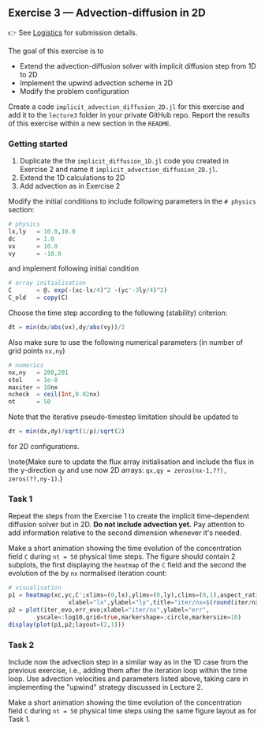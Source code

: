 <!--This file was generated, do not modify it.-->
## Exercise 3 — **Advection-diffusion in 2D**

👉 See [Logistics](/logistics/#submission) for submission details.

The goal of this exercise is to
- Extend the advection-diffusion solver with implicit diffusion step from 1D to 2D
- Implement the upwind advection scheme in 2D
- Modify the problem configuration

Create a code `implicit_advection_diffusion_2D.jl` for this exercise and add it to the `lecture3` folder in your private GitHub repo. Report the results of this exercise within a new section in the `README`.

### Getting started

1. Duplicate the the `implicit_diffusion_1D.jl` code you created in Exercise 2 and name it `implicit_advection_diffusion_2D.jl`.
2. Extend the 1D calculations to 2D
3. Add advection as in Exercise 2

Modify the initial conditions to include following parameters in the `# physics` section:
```julia
# physics
lx,ly   = 10.0,10.0
dc      = 1.0
vx      = 10.0
vy      = -10.0
```
and implement following initial condition
```julia
# array initialisation
C       = @. exp(-(xc-lx/4)^2 -(yc'-3ly/4)^2)
C_old   = copy(C)
```

Choose the time step according to the following (stability) criterion:

```julia
dt = min(dx/abs(vx),dy/abs(vy))/2
```

Also make sure to use the following numerical parameters (in number of grid points `nx,ny`)
```julia
# numerics
nx,ny   = 200,201
ϵtol    = 1e-8
maxiter = 10nx
ncheck  = ceil(Int,0.02nx)
nt      = 50

```

Note that the iterative pseudo-timestep limitation should be updated to
```julia
dτ = min(dx,dy)/sqrt(1/ρ)/sqrt(2)
```
for 2D configurations.

\note{Make sure to update the flux array initialisation and include the flux in the y-direction `qy` and use now 2D arrays: `qx,qy = zeros(nx-1,??), zeros(??,ny-1)`.}

### Task 1
Repeat the steps from the Exercise 1 to create the implicit time-dependent diffusion solver but in 2D. **Do not include advection yet.** Pay attention to add information relative to the second dimension whenever it's needed.


Make a short animation showing the time evolution of the concentration field `C` during `nt = 50` physical time steps. The figure should contain 2 subplots, the first displaying the `heatmap` of the `C` field and the second the evolution of the by `nx` normalised iteration count:

```julia
# visualisation
p1 = heatmap(xc,yc,C';xlims=(0,lx),ylims=(0,ly),clims=(0,1),aspect_ratio=1,
                 xlabel="lx",ylabel="ly",title="iter/nx=$(round(iter/nx,sigdigits=3))")
p2 = plot(iter_evo,err_evo;xlabel="iter/nx",ylabel="err",
        yscale=:log10,grid=true,markershape=:circle,markersize=10)
display(plot(p1,p2;layout=(2,1)))
```

### Task 2
Include now the advection step in a similar way as in the 1D case from the previous exercise, i.e., adding them after the iteration loop within the time loop. Use advection velocities and parameters listed above, taking care in implementing the "upwind" strategy discussed in Lecture 2.

Make a short animation showing the time evolution of the concentration field `C` during `nt = 50` physical time steps using the same figure layout as for Task 1.

